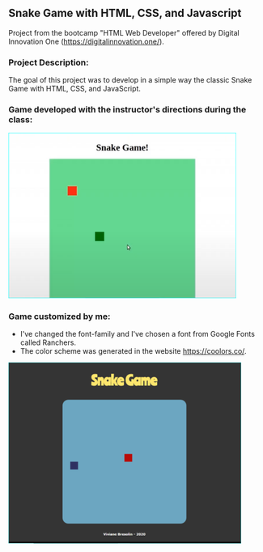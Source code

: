 ## Snake Game with HTML, CSS, and Javascript
Project from the bootcamp "HTML Web Developer" offered by Digital Innovation One (https://digitalinnovation.one/).


### Project Description:
 The goal of this project was to develop in a simple way the classic Snake Game with HTML, CSS, and JavaScript.

### Game developed with the instructor's directions during the class:


<img src="img/instructor-snake-game.PNG" width="450">


### Game customized by me:
- I've changed the font-family and I've chosen a font from Google Fonts called Ranchers.
- The color scheme was generated in the website https://coolors.co/.

<img src="img/my-snake-game.PNG" width="460">


